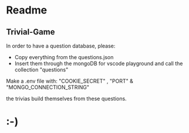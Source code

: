 # Readme

## Trivial-Game

In order to have a question database, please:
* Copy everything from the questions.json 
* Insert them through the mongoDB for vscode playground and call the collection "questions"


Make a .env file with: "COOKIE_SECRET" , "PORT" & "MONGO_CONNECTION_STRING"

 the trivias build themselves from these questions.
# :-)
